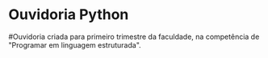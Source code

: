 # Ouvidoria Python
#Ouvidoria criada para primeiro trimestre da faculdade, na competência de "Programar em linguagem estruturada".
